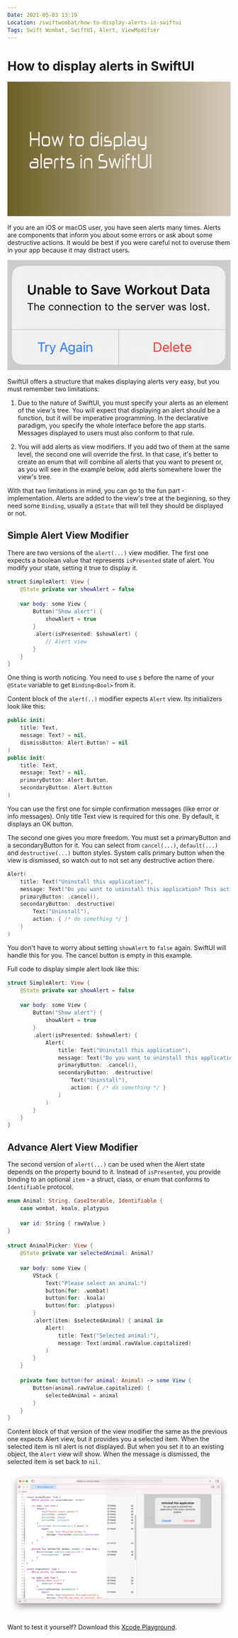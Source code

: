```yaml
---
Date: 2021-05-03 13:19
Location: /swiftwombat/how-to-display-alerts-in-swiftui
Tags: Swift Wombat, SwiftUI, Alert, ViewModifier
---
```


# How to display alerts in SwiftUI

![How to display alerts in SwiftUI](/weblog/swiftwombat/covers/how_to_display_alerts_in_swiftui.png)

If you are an iOS or macOS user, you have seen alerts many times. Alerts are components that inform you about some errors or ask about some destructive actions. It would be best if you were careful not to overuse them in your app because it may distract users.

![iOS Alert Example](/weblog/swiftwombat/images/26/SwiftUI-Alert-default-and-destructive%402x.png)

SwiftUI offers a structure that makes displaying alerts very easy, but you must remember two limitations:

1. Due to the nature of SwiftUI, you must specify your alerts as an element of the view's tree. You will expect that displaying an alert should be a function, but it will be imperative programming. In the declarative paradigm, you specify the whole interface before the app starts. Messages displayed to users must also conform to that rule.

2. You will add alerts as view modifiers. If you add two of them at the same level, the second one will override the first. In that case, it's better to create an enum that will combine all alerts that you want to present or, as you will see in the example below, add alerts somewhere lower the view's tree.

With that two limitations in mind, you can go to the fun part - implementation. Alerts are added to the view's tree at the beginning, so they need some `Binding`, usually a `@State` that will tell they should be displayed or not.

## Simple Alert View Modifier

There are two versions of the `alert(...)` view modifier. The first one expects a boolean value that represents `isPresented` state of alert. You modify your state, setting it true to display it.

```swift
struct SimpleAlert: View {
    @State private var showAlert = false

    var body: some View {
        Button("Show alert") {
            showAlert = true
        }
        .alert(isPresented: $showAlert) {
            // Alert view
        }
    }
}
```

One thing is worth noticing. You need to use `$` before the name of your `@State` variable to get `Binding<Bool>` from it.

Content block of the `alert(..)` modifier expects `Alert` view. Its initializers look like this:

```swift
public init(
    title: Text,
    message: Text? = nil,
    dismissButton: Alert.Button? = nil
)
public init(
    title: Text,
    message: Text? = nil,
    primaryButton: Alert.Button,
    secondaryButton: Alert.Button
)
```

You can use the first one for simple confirmation messages (like error or info messages). Only title Text view is required for this one. By default, it displays an OK button.

The second one gives you more freedom. You must set a primaryButton and a secondaryButton for it. You can select from `cancel(...)`, `default(...)` and `destructive(...)` button styles. System calls primary button when the view is dismissed, so watch out to not set any destructive action there.

```swift
Alert(
    title: Text("Uninstall this application"),
    message: Text("Do you want to uninstall this application? This action cannot be undone."),
    primaryButton: .cancel(),
    secondaryButton: .destructive(
        Text("Uninstall"),
        action: { /* do something */ }
    )
)
```

You don't have to worry about setting `showAlert` to `false` again. SwiftUI will handle this for you. The cancel button is empty in this example.

Full code to display simple alert look like this:

```swift
struct SimpleAlert: View {
    @State private var showAlert = false

    var body: some View {
        Button("Show alert") {
            showAlert = true
        }
        .alert(isPresented: $showAlert) {
            Alert(
                title: Text("Uninstall this application"),
                message: Text("Do you want to uninstall this application? This action cannot be undone."),
                primaryButton: .cancel(),
                secondaryButton: .destructive(
                    Text("Uninstall"),
                    action: { /* do something */ }
                )
            )
        }
    }
}
```

## Advance Alert View Modifier

The second version of `alert(...)` can be used when the Alert state depends on the property bound to it. Instead of `isPresented`, you provide binding to an optional `item` - a struct, class, or enum that conforms to `Identifiable` protocol.

```swift
enum Animal: String, CaseIterable, Identifiable {
    case wombat, koala, platypus

    var id: String { rawValue }
}

struct AnimalPicker: View {
    @State private var selectedAnimal: Animal?

    var body: some View {
        VStack {
            Text("Please select an animal:")
            button(for: .wombat)
            button(for: .koala)
            button(for: .platypus)
        }
        .alert(item: $selectedAnimal) { animal in
            Alert(
                title: Text("Selected animal:"),
                message: Text(animal.rawValue.capitalized)
            )
        }
    }

    private func button(for animal: Animal) -> some View {
        Button(animal.rawValue.capitalized) {
            selectedAnimal = animal
        }
    }
}
```

Content block of that version of the view modifier the same as the previous one expects Alert view, but it provides you a selected item. When the selected item is nil alert is not displayed. But when you set it to an existing object, the `Alert` view will show. When the message is dismissed, the selected item is set back to `nil`.

![Xcode Playground where you can experiment with Alert views](/weblog/swiftwombat/images/26/xcode_alert_playground.png)

Want to test it yourself? Download this [Xcode Playground](https://github.com/kamilpowalowski/swiftwombat-projects/tree/main/Alerts).
